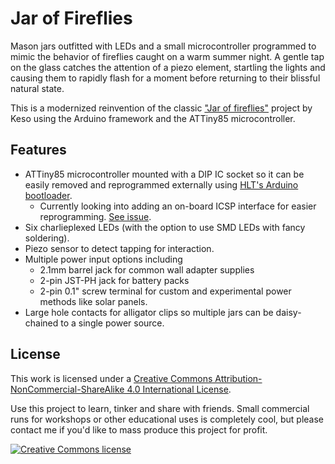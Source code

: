 # Jar of Fireflies

Mason jars outfitted with LEDs and a small microcontroller programmed to mimic the behavior of fireflies caught on a warm summer night. A gentle tap on the glass catches the attention of a piezo element, startling the lights and causing them to rapidly flash for a moment before returning to their blissful natural state.

This is a modernized reinvention of the classic ["Jar of fireflies"](http://www.instructables.com/id/Jar-of-Fireflies/) project by Keso using the Arduino framework and the ATTiny85 microcontroller.

## Features
* ATTiny85 microcontroller mounted with a DIP IC socket so it can be easily removed and reprogrammed externally using [HLT's Arduino bootloader](http://hlt.media.mit.edu/?p=1695).
  * Currently looking into adding an on-board ICSP interface for easier reprogramming. [See issue](https://github.com/jasonwebb/Jar-of-Fireflies/issues/1).
* Six charlieplexed LEDs (with the option to use SMD LEDs with fancy soldering).
* Piezo sensor to detect tapping for interaction.
* Multiple power input options including
  * 2.1mm barrel jack for common wall adapter supplies
  * 2-pin JST-PH jack for battery packs
  * 2-pin 0.1" screw terminal for custom and experimental power methods like solar panels.
* Large hole contacts for alligator clips so multiple jars can be daisy-chained to a single power source.

## License
This work is licensed under a [Creative Commons Attribution-NonCommercial-ShareAlike 4.0 International License](http://creativecommons.org/licenses/by-nc-sa/4.0/).

Use this project to learn, tinker and share with friends. Small commercial runs for workshops or other educational uses is completely cool, but please contact me if you'd like to mass produce this project for profit.

[![Creative Commons license](https://i.creativecommons.org/l/by-nc-sa/4.0/88x31.png)](http://creativecommons.org/licenses/by-nc-sa/4.0/)
